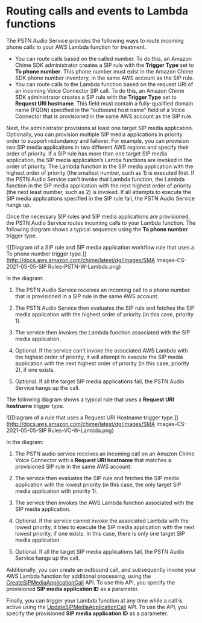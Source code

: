 # Routing calls and events to Lambda functions<a name="route-calls-events"></a>

The PSTN Audio Service provides the following ways to route incoming phone calls to your AWS Lambda function for treatment\.
+ You can route calls based on the called number\. To do this, an Amazon Chime SDK administrator creates a SIP rule with the **Trigger Type** set to **To phone number**\. This phone number must exist in the Amazon Chime SDK phone number inventory, in the same AWS account as the SIP rule\. 
+ You can route calls to the Lambda function based on the request URI of an incoming Voice Connector SIP call\. To do this, an Amazon Chime SDK administrator creates a SIP rule with the **Trigger Type** set to **Request URI hostname**\. This field must contain a fully\-qualified domain name \(FQDN\) specified in the “outbound host name” field of a Voice Connector that is provisioned in the same AWS account as the SIP rule\.

Next, the administrator provisions at least one target SIP media application\. Optionally, you can provision multiple SIP media applications in priority order to support redundancy and failover\. For example, you can provision two SIP media applications in two different AWS regions and specify their order of priority\. If a SIP rule has more than one target SIP media application, the SIP media application’s Lamba functions are invoked in the order of priority\. The Lambda function in the SIP media application with the highest order of priority \(the smallest number, such as 1\) is executed first\. If the PSTN Audio Service can't invoke that Lambda function, the Lambda function in the SIP media application with the next highest order of priority \(the next least number, such as 2\) is invoked\. If all attempts to execute the SIP media applications specified in the SIP rule fail, the PSTN Audio Service hangs up\. 

Once the necessary SIP rules and SIP media applications are provisioned, the PSTN Audio Service routes incoming calls to your Lambda function\. The following diagram shows a typical sequence using the **To phone number** trigger type\.

![\[Diagram of a SIP rule and SIP media application workflow rule that uses a To phone number trigger type.\]](http://docs.aws.amazon.com/chime/latest/dg/images/SMA Images-CS-2021-05-05-SIP Rules-PSTN-W-Lambda.png)

In the diagram:

1. The PSTN Audio Service receives an incoming call to a phone number that is provisioned in a SIP rule in the same AWS account\.

1. The PSTN Audio Service then evaluates the SIP rule and fetches the SIP media application with the highest order of priority \(in this case, priority 1\)\.

1. The service then invokes the Lambda function associated with the SIP media application\.

1. Optional\. If the service can't invoke the associated AWS Lambda with the highest order of priority, it will attempt to execute the SIP media application with the next highest order of priority \(in this case, priority 2\), if one exists\.

1. Optional\. If all the target SIP media applications fail, the PSTN Audio Service hangs up the call\. 

The following diagram shows a typical rule that uses a **Request URI hostname** trigger type\.

![\[Diagram of a rule that uses a Request URI Hostname trigger type.\]](http://docs.aws.amazon.com/chime/latest/dg/images/SMA Images-CS-2021-05-05-SIP Rules-VC-W-Lambda.png)

In the diagram:

1. The PSTN audio service receives an incoming call on an Amazon Chime Voice Connector with a **Request URI hostname** that matches a provisioned SIP rule in the same AWS account\. 

1. The service then evaluates the SIP rule and fetches the SIP media application with the lowest priority \(in this case, the only target SIP media application with priority 1\)\. 

1. The service then invokes the AWS Lambda function associated with the SIP media application\.

1. Optional\. If the service cannot invoke the associated Lambda with the lowest priority, it tries to execute the SIP media application with the next lowest priority, if one exists\. In this case, there is only one target SIP media application\.

1. Optional\. If all the target SIP media applications fail, the PSTN Audio Service hangs up the call\.

Additionally, you can create an outbound call, and subsequently invoke your AWS Lambda function for additional processing, using the [CreateSIPMediaApplicationCall](https://docs.aws.amazon.com/chime/latest/APIReference/API_CreateSipMediaApplicationCall.html) API\. To use this API, you specify the provisioned **SIP media application ID** as a parameter\. 

Finally, you can trigger your Lambda function at any time while a call is active using the [UpdateSIPMediaApplicationCall](https://docs.aws.amazon.com/chime/latest/APIReference/API_UpdateSipMediaApplicationCall.html) API\. To use the API, you specify the provisioned **SIP media application ID** as a parameter\.